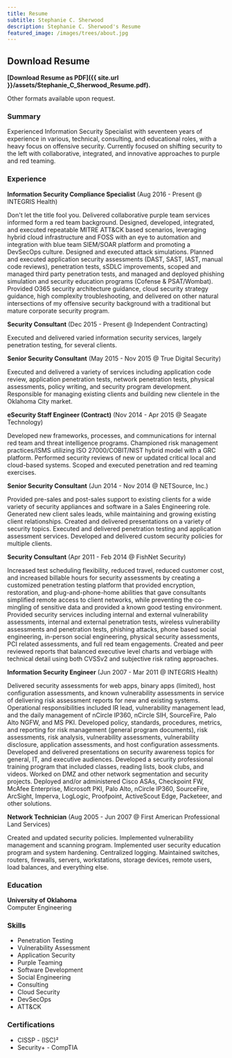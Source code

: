 ```yaml
---
title: Resume
subtitle: Stephanie C. Sherwood
description: Stephanie C. Sherwood's Resume
featured_image: /images/trees/about.jpg
---
```


## Download Resume

**[Download Resume as PDF]({{ site.url }}/assets/Stephanie_C_Sherwood_Resume.pdf).**

Other formats available upon request.

### Summary

Experienced Information Security Specialist with seventeen years of experience in various, technical, consulting, and educational roles, with a heavy focus on offensive security. Currently focused on shifting security to the left with collaborative,  integrated, and innovative approaches to purple and red teaming.

### Experience

**Information Security Compliance Specialist** (Aug 2016 - Present @ INTEGRIS Health)

Don't let the title fool you. Delivered collaborative purple team services informed form a red team background. Designed, developed, integrated, and executed repeatable MITRE ATT&CK based scenarios, leveraging hybrid cloud infrastructure and FOSS with an eye to automation and integration with blue team SIEM/SOAR platform and promoting a DevSecOps culture. Designed and executed attack simulations. Planned and executed application security assessments (DAST, SAST, IAST, manual code reviews), penetration tests, sSDLC improvements, scoped and managed third party penetration tests, and managed and deployed phishing simulation and security education programs (Cofense & PSAT/Wombat). Provided O365 security architecture guidance, cloud security strategy guidance, high complexity troubleshooting, and delivered on other natural intersections of my offensive security background with a traditional but mature corporate security program.

**Security Consultant** (Dec 2015 - Present @ Independent Contracting)

Executed and delivered varied information security services, largely
penetration testing, for several clients.

**Senior Security Consultant** (May 2015 - Nov 2015 @ True Digital Security)

Executed and delivered a variety of services including application code review, application penetration tests, network penetration tests, physical assessments, policy writing, and security program development. Responsible for managing existing clients and building new clientele in the Oklahoma City market.

**eSecurity Staff Engineer (Contract)** (Nov 2014 - Apr 2015 @ Seagate Technology)

Developed new frameworks, processes, and communications for internal red team and threat intelligence programs. Championed risk management practices/ISMS utilizing ISO 27000/COBIT/NIST hybrid model with a GRC platform. Performed security reviews of new or updated critical local and cloud-based systems. Scoped and executed penetration and red teaming exercises.

**Senior Security Consultant** (Jun 2014 - Nov 2014 @ NETSource, Inc.)

Provided pre-sales and post-sales support to existing clients for a wide variety of security appliances and software in a Sales Engineering role. Generated new client sales leads, while maintaining and growing existing client relationships. Created and delivered presentations on a variety of security topics. Executed and delivered  penetration testing and application assessment services. Developed and delivered custom security policies for multiple clients.

**Security Consultant** (Apr 2011 - Feb 2014 @ FishNet Security)

Increased test scheduling flexibility, reduced travel, reduced customer cost, and increased billable hours for security assessments by creating a customized penetration testing platform that provided encryption, restoration, and plug-and-phone-home abilities that gave consultants simplified remote access to client networks, while preventing the co-mingling of sensitive data and provided a known good testing environment. Provided security services including internal and external vulnerability assessments, internal and external penetration tests, wireless vulnerability assessments and penetration tests, phishing attacks, phone based social engineering, in-person social engineering, physical security assessments, PCI related assessments, and full red team engagements. Created and peer reviewed reports that balanced executive level charts and verbiage with technical detail using both CVSSv2 and subjective risk rating approaches.

**Information Security Engineer** (Jun 2007 - Mar 2011 @ INTEGRIS Health)

Delivered security assessments for web apps, binary apps (limited), host configuration assessments, and  known vulnerability assessments in service of delivering risk assessment reports for new and existing systems. Operational responsibilities included IR lead, vulnerability management lead, and the daily management of nCircle IP360, nCircle SIH, SourceFire, Palo Alto NGFW, and MS PKI. Developed policy, standards, procedures, metrics, and reporting for risk management (general program documents), risk assessments, risk analysis, vulnerability assessments, vulnerability disclosure, application assessments, and host configuration assessments. Developed and delivered presentations on security awareness topics for general, IT, and executive audiences. Developed  a security professional training program that included classes, reading lists, book clubs, and videos. Worked  on DMZ and other network segmentation and security projects. Deployed and/or administered Cisco ASAs, Checkpoint FW, McAfee Enterprise, Microsoft PKI, Palo Alto, nCircle IP360, SourceFire, ArcSight, Imperva, LogLogic, Proofpoint, ActiveScout Edge, Packeteer, and other solutions.

**Network Technician** (Aug 2005 - Jun 2007 @ First American Professional Land Services)

Created and updated security policies. Implemented vulnerability management and scanning program. Implemented user security education program and system hardening. Centralized logging. Maintained switches, routers, firewalls, servers, workstations, storage devices, remote users, load balances, and everything else.

### Education

**University of Oklahoma**\
Computer  Engineering

### Skills

- Penetration Testing
- Vulnerability Assessment
- Application Security
- Purple Teaming
- Software Development
- Social Engineering
- Consulting
- Cloud Security
- DevSecOps
- ATT&CK

### Certifications

- CISSP - (ISC)²
- Security+ - CompTIA
